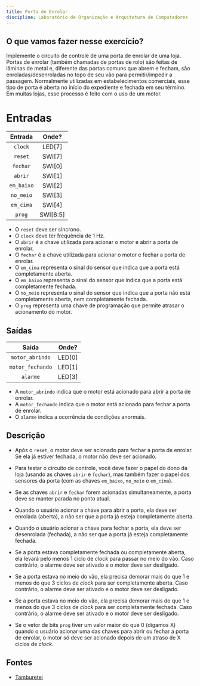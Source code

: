 ```yaml
---
title: Porta de Enrolar
discipline: Laboratório de Organização e Arquitetura de Computadores
---
```


## O que vamos fazer nesse exercício?

Implemente o circuito de controle de uma porta de enrolar de uma loja. Portas de enrolar (também chamadas de portas de rolo) são feitas de lâminas de metal e, diferente das portas comuns que abrem e fecham, são enroladas/desenroladas no topo de seu vão para permitir/impedir a passagem. Normalmente utilizadas em estabelecimentos comerciais, esse tipo de porta é aberta no início do expediente e fechada em seu término. Em muitas lojas, esse processo é feito com o uso de um motor. 

#  Entradas

| Entrada | Onde? |
| :--: | :--: |
| `clock` | LED[7] |
| `reset` | SWI[7] |
| `fechar` | SWI[0] |
| `abrir` | SWI[1] |
| `em_baixo` | SWI[2] |
| `no_meio` | SWI[3] |
| `em_cima` | SWI[4] |
| `prog` | SWI[6:5] |

- O `reset` deve ser síncrono.
- O `clock` deve ter frequência de 1 Hz.
- O `abrir` é a chave utilizada para acionar o motor e abrir a porta de enrolar.
- O `fechar` é a chave utilizada para acionar o motor e fechar a porta de enrolar.
- O `em_cima` representa o sinal do sensor que indica que a porta está completamente aberta.
- O `em_baixo` representa o sinal do sensor que indica que a porta está completamente fechada.
- O `no_meio` representa o sinal do sensor que indica que a porta não está completamente aberta, nem completamente fechada.
- O `prog` representa uma chave de programação que permite atrasar o acionamento do motor.

## Saídas

| Saída | Onde? |
| :--: | :--: |
| `motor_abrindo` | LED[0] |
| `motor_fechando` | LED[1] |
| `alarme` | LED[3] |

- A `motor_abrindo` indica que o motor está acionado para abrir a porta de enrolar.
- A `motor_fechando` indica que o motor está acionado para fechar a porta de enrolar.
- O `alarme` indica a ocorrência de condições anormais.

## Descrição

- Após o `reset`, o motor deve ser acionado para fechar a porta de enrolar. Se ela já estiver fechada, o motor não deve ser acionado.

- Para testar o circuito de controle, você deve fazer o papel do dono da loja (usando as chaves `abrir` e `fechar`), mas também fazer o papel dos sensores da porta (com as chaves `em_baixo`, `no_meio` e `em_cima`).

- Se as chaves `abrir` e `fechar` forem acionadas simultaneamente, a porta deve se manter parada no ponto atual.

- Quando o usuário acionar a chave para abrir a porta, ela deve ser enrolada (aberta), a não ser que a porta já esteja completamente aberta.

- Quando o usuário acionar a chave para fechar a porta, ela deve ser desenrolada (fechada), a não ser que a porta já esteja completamente fechada.

- Se a porta estava completamente fechada ou completamente aberta, ela levará pelo menos 1 ciclo de *clock* para passar no meio do vão. Caso contrário, o alarme deve ser ativado e o motor deve ser desligado.

- Se a porta estava no meio do vão, ela precisa demorar mais do que 1 e menos do que 3 ciclos de *clock* para ser completamente aberta. Caso contrário, o alarme deve ser ativado e o motor deve ser desligado. 

- Se a porta estava no meio do vão, ela precisa demorar mais do que 1 e menos do que 3 ciclos de *clock* para ser completamente fechada. Caso contrário, o alarme deve ser ativado e o motor deve ser desligado.

- Se o vetor de bits `prog` tiver um valor maior do que 0 (digamos X) quando o usuário acionar uma das chaves para abrir ou fechar a porta de enrolar, o motor só deve ser acionado depois de um atraso de X ciclos de *clock*.


## Fontes 

- <a href= "https://github.com/OpenDevUFCG/Tamburetei" target="_blank"> Tamburetei </a>
